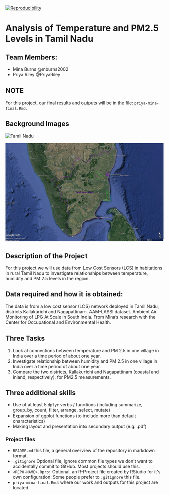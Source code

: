 
[![Reproducibility](https://github.com/espm-157/final-group-mina_priya-final/actions/workflows/main.yml/badge.svg)](https://github.com/espm-157/final-group-mina_priya-final/actions/workflows/main.yml)
# Analysis of Temperature and PM2.5 Levels in Tamil Nadu 

## Team Members:

- Mina Burns @mburns2002
- Priya Riley @PriyaRiley

## NOTE
For this project, our final results and outputs will be in the file: `priya-mina-final.Rmd`. 

## Background Images 
![Tamil
Nadu](https://www.circleofblue.org/wp-content/uploads/2017/04/Tamil-Nadu-Map-all-stories.png)

![district map](district_map.jpg)

## Description of the Project 
For this project we will use data from Low Cost Sensors (LCS) in habitations in rural Tamil Nadu to investigate relationships between temperature, humidity and PM 2.5 levels in the region. 

## Data required and how it is obtained:
The data is from a low cost sensor (LCS) network deployed in Tamil Nadu, districts Kallakurichi and Nagapattinam.
AAM-LASSI dataset. Ambient Air Monitoring of LPG At Scale in South India. 
From Mina’s research with the Center for Occupational and Environmental Health. 

## Three Tasks 
1. Look at connections between temperature and PM 2.5 in one village in India over a time period of about one year. 
2. Investigate relationship between humidity and PM 2.5 in one village in India over a time period of about one year. 
3. Compare the two districts, Kallakurichi and Nagapattinam (coastal and inland, respectively), for PM2.5 measurements. 

## Three additional skills
- Use of at least 5 `dplyr` verbs / functions (including summarize, group_by, count, filter, arrange, select, mutate) 
- Expansion of ggplot functions (to include more than default characteristics)
- Making layout and presentation into secondary output (e.g. .pdf) 

### Project files 

- `README.md` this file, a general overview of the repository in markdown format.  
- `.gitignore` Optional file, ignore common file types we don't want to accidentally commit to GitHub. Most projects should use this. 
- `<REPO-NAME>.Rproj` Optional, an R-Project file created by RStudio for it's own configuration.  Some people prefer to `.gitignore` this file.
- `priya-mina-final.Rmd`: where our work and outputs for this project are located. 




